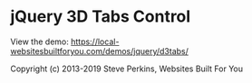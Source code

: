 # jQuery 3D Tabs Control

View the demo: https://local-websitesbuiltforyou.com/demos/jquery/d3tabs/

Copyright (c) 2013-2019 Steve Perkins, Websites Built For You
